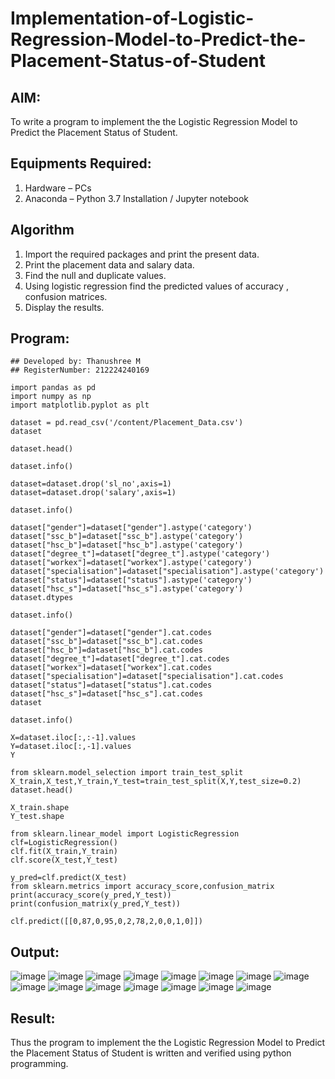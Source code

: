 # Implementation-of-Logistic-Regression-Model-to-Predict-the-Placement-Status-of-Student

## AIM:
To write a program to implement the the Logistic Regression Model to Predict the Placement Status of Student.

## Equipments Required:
1. Hardware – PCs
2. Anaconda – Python 3.7 Installation / Jupyter notebook

## Algorithm
1. Import the required packages and print the present data.
2. Print the placement data and salary data.
3. Find the null and duplicate values. 
4. Using logistic regression find the predicted values of accuracy , confusion matrices.
5. Display the results.


## Program:
```
## Developed by: Thanushree M
## RegisterNumber: 212224240169

import pandas as pd
import numpy as np
import matplotlib.pyplot as plt

dataset = pd.read_csv('/content/Placement_Data.csv')
dataset

dataset.head()

dataset.info()

dataset=dataset.drop('sl_no',axis=1)
dataset=dataset.drop('salary',axis=1)

dataset.info()

dataset["gender"]=dataset["gender"].astype('category')
dataset["ssc_b"]=dataset["ssc_b"].astype('category')
dataset["hsc_b"]=dataset["hsc_b"].astype('category')
dataset["degree_t"]=dataset["degree_t"].astype('category')
dataset["workex"]=dataset["workex"].astype('category')
dataset["specialisation"]=dataset["specialisation"].astype('category')
dataset["status"]=dataset["status"].astype('category')
dataset["hsc_s"]=dataset["hsc_s"].astype('category')
dataset.dtypes

dataset.info()

dataset["gender"]=dataset["gender"].cat.codes
dataset["ssc_b"]=dataset["ssc_b"].cat.codes
dataset["hsc_b"]=dataset["hsc_b"].cat.codes
dataset["degree_t"]=dataset["degree_t"].cat.codes
dataset["workex"]=dataset["workex"].cat.codes
dataset["specialisation"]=dataset["specialisation"].cat.codes
dataset["status"]=dataset["status"].cat.codes
dataset["hsc_s"]=dataset["hsc_s"].cat.codes
dataset

dataset.info()

X=dataset.iloc[:,:-1].values
Y=dataset.iloc[:,-1].values
Y

from sklearn.model_selection import train_test_split
X_train,X_test,Y_train,Y_test=train_test_split(X,Y,test_size=0.2)
dataset.head()

X_train.shape
Y_test.shape

from sklearn.linear_model import LogisticRegression
clf=LogisticRegression()
clf.fit(X_train,Y_train)
clf.score(X_test,Y_test)

y_pred=clf.predict(X_test)
from sklearn.metrics import accuracy_score,confusion_matrix
print(accuracy_score(y_pred,Y_test))
print(confusion_matrix(y_pred,Y_test))

clf.predict([[0,87,0,95,0,2,78,2,0,0,1,0]])

```
## Output:
![image](https://github.com/user-attachments/assets/28019a11-9867-4d98-8035-33cc1fa5568a)
![image](https://github.com/user-attachments/assets/c7c44598-2964-4f50-9e9c-5e0cfca95bdc)
![image](https://github.com/user-attachments/assets/fa63d4be-b4d0-4896-9491-102808f2e02e)
![image](https://github.com/user-attachments/assets/194c9e97-125e-4b09-a6eb-cb8dc65353a4)
![image](https://github.com/user-attachments/assets/d7425287-c142-40c1-b58c-c030f048ae48)
![image](https://github.com/user-attachments/assets/04a42d8f-e259-40ab-82b6-013a6bdd055a)
![image](https://github.com/user-attachments/assets/f9a87e63-f722-4479-97d0-a64cf41a186d)
![image](https://github.com/user-attachments/assets/de20e15c-82db-4321-b0c4-cc11b31233c8)
![image](https://github.com/user-attachments/assets/655a7515-7d60-48ec-a11d-1bc5f3228d20)
![image](https://github.com/user-attachments/assets/4da0fef3-f988-488c-ab0a-06021dbec429)
![image](https://github.com/user-attachments/assets/55ba77c2-32cb-4558-b96f-840f5754133f)
![image](https://github.com/user-attachments/assets/21a9f5fe-134a-49fd-b12d-eee6a1da0a7f)
![image](https://github.com/user-attachments/assets/c8843ccb-a9d1-4ba7-9e98-015f34ba2bc6)
![image](https://github.com/user-attachments/assets/32398ae7-e15f-4c84-b41f-317568372f98)
![image](https://github.com/user-attachments/assets/8fd78d37-0a46-4688-87c1-c9202c312f6a)


## Result:
Thus the program to implement the the Logistic Regression Model to Predict the Placement Status of Student is written and verified using python programming.
